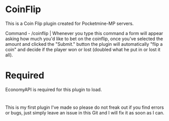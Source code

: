# CoinFlip
This is a Coin Flip plugin created for Pocketmine-MP servers. 

Command - /coinflip | Whenever you type this command a form will appear asking how much you'd like to bet on the coinflip, once you've
selected the amount and clicked the "Submit." button the plugin will automatically "flip a coin" and decide if the player won or lost
(doubled what he put in or lost it all).

# Required
EconomyAPI is required for this plugin to load.


# 

This is my first plugin I've made so please do not freak out if you find errors or bugs, just simply leave an issue in this Git and
I will fix it as soon as I can.

